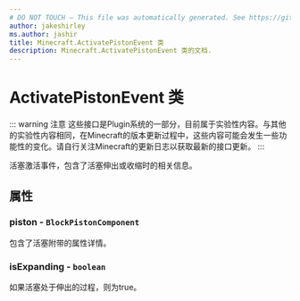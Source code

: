 ```yaml
---
# DO NOT TOUCH — This file was automatically generated. See https://github.com/Mojang/MinecraftScriptingApiDocsGenerator to modify descriptions, examples, etc.
author: jakeshirley
ms.author: jashir
title: Minecraft.ActivatePistonEvent 类
description: Minecraft.ActivatePistonEvent 类的文档.
---
```

# ActivatePistonEvent 类
::: warning 注意
这些接口是Plugin系统的一部分，目前属于实验性内容。与其他的实验性内容相同，在Minecraft的版本更新过程中，这些内容可能会发生一些功能性的变化。请自行关注Minecraft的更新日志以获取最新的接口更新。
:::

活塞激活事件，包含了活塞伸出或收缩时的相关信息。

## 属性
### **piston** - `BlockPistonComponent`
包含了活塞附带的属性详情。

### **isExpanding** - `boolean`
如果活塞处于伸出的过程，则为true。


